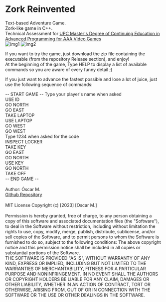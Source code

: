 # Zork Reinvented
Text-based Adventure Game.\
Zork-like game in C++.\
Technical Assessment for [UPC Master's Degree of Continuing Education in Advanced Programming for AAA Video Games](https://www.talent.upc.edu/ing/estudis/formacio/curs/201200/master-degree-advanced-programming-aaa-video-games/)\
![img1](https://github.com/oooscaaar/zork-reinvented/assets/16454493/6a7740ca-304b-413f-b711-3afda651daa3)
![img2](https://github.com/oooscaaar/zork-reinvented/assets/16454493/890ec981-ec7e-499a-9c3e-d5a7e633a04d)

If you want to try the game, just download the zip file containing the executable (from the repository Release section), and enjoy!\
At the beginning of the game, Type HELP to display a list of available commands so you are aware of every funny detail ;)

If you just want to advance the fastest possible and lose a lot of juice, just use the following sequence of commands:

-- START GAME --
Type your player's name when asked\
USE ID\
GO NORTH\
GO EAST\
TAKE LAPTOP\
USE LAPTOP\
GO WEST\
GO WEST\
Type 1234 when asked for the code\
INSPECT LOCKER\
TAKE KEY\
GO EAST\
GO NORTH\
USE KEY\
GO NORTH\
TAKE OFF\
-- END GAME --
\
\
Author: Óscar M.\
[Github Repository](https://github.com/oooscaaar/zork-reinvented)\
\
MIT License
Copyright (c) [2023] [Oscar M.]
\
\
Permission is hereby granted, free of charge, to any person obtaining a copy
of this software and associated documentation files (the "Software"), to deal
in the Software without restriction, including without limitation the rights
to use, copy, modify, merge, publish, distribute, sublicense, and/or sell
copies of the Software, and to permit persons to whom the Software is
furnished to do so, subject to the following conditions:
The above copyright notice and this permission notice shall be included in all
copies or substantial portions of the Software.\
THE SOFTWARE IS PROVIDED "AS IS", WITHOUT WARRANTY OF ANY KIND, EXPRESS OR
IMPLIED, INCLUDING BUT NOT LIMITED TO THE WARRANTIES OF MERCHANTABILITY,
FITNESS FOR A PARTICULAR PURPOSE AND NONINFRINGEMENT. IN NO EVENT SHALL THE
AUTHORS OR COPYRIGHT HOLDERS BE LIABLE FOR ANY CLAIM, DAMAGES OR OTHER
LIABILITY, WHETHER IN AN ACTION OF CONTRACT, TORT OR OTHERWISE, ARISING FROM,
OUT OF OR IN CONNECTION WITH THE SOFTWARE OR THE USE OR OTHER DEALINGS IN THE
SOFTWARE.
